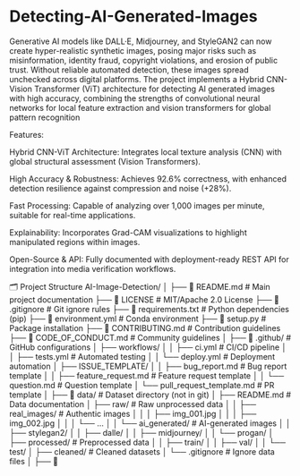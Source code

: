 # Detecting-AI-Generated-Images
Generative AI models like DALL·E, Midjourney, and StyleGAN2 can now create hyper-realistic synthetic images, posing major risks such as misinformation, identity fraud, copyright violations, and erosion of public trust. Without reliable automated detection, these images spread unchecked across digital platforms.
The project implements a Hybrid CNN-Vision Transformer (ViT) architecture for detecting AI
generated images with high accuracy, combining the strengths of convolutional neural networks for
 local feature extraction and vision transformers for global pattern recognition

Features:

Hybrid CNN-ViT Architecture: Integrates local texture analysis (CNN) with global structural assessment (Vision Transformers).

High Accuracy & Robustness: Achieves 92.6% correctness, with enhanced detection resilience against compression and noise (+28%).

Fast Processing: Capable of analyzing over 1,000 images per minute, suitable for real-time applications.

Explainability: Incorporates Grad-CAM visualizations to highlight manipulated regions within images.

Open-Source & API: Fully documented with deployment-ready REST API for integration into media verification workflows.

🗂 Project Structure
AI-Image-Detection/
│
├── 📄 README.md                          # Main project documentation
├── 📄 LICENSE                            # MIT/Apache 2.0 License
├── 📄 .gitignore                         # Git ignore rules
├── 📄 requirements.txt                   # Python dependencies (pip)
├── 📄 environment.yml                    # Conda environment
├── 📄 setup.py                           # Package installation
├── 📄 CONTRIBUTING.md                    # Contribution guidelines
├── 📄 CODE_OF_CONDUCT.md                 # Community guidelines
│
├── 📁 .github/                           # GitHub configurations
│   ├── workflows/
│   │   ├── ci.yml                        # CI/CD pipeline
│   │   ├── tests.yml                     # Automated testing
│   │   └── deploy.yml                    # Deployment automation
│   ├── ISSUE_TEMPLATE/
│   │   ├── bug_report.md                 # Bug report template
│   │   ├── feature_request.md            # Feature request template
│   │   └── question.md                   # Question template
│   └── pull_request_template.md          # PR template
│
├── 📁 data/                              # Dataset directory (not in git)
│   ├── README.md                         # Data documentation
│   ├── raw/                              # Raw unprocessed data
│   │   ├── real_images/                  # Authentic images
│   │   │   ├── img_001.jpg
│   │   │   ├── img_002.jpg
│   │   │   └── ...
│   │   └── ai_generated/                 # AI-generated images
│   │       ├── stylegan2/
│   │       ├── dalle/
│   │       ├── midjourney/
│   │       └── progan/
│   ├── processed/                        # Preprocessed data
│   │   ├── train/
│   │   ├── val/
│   │   └── test/
│   ├── cleaned/                          # Cleaned datasets
│   └── .gitignore                        # Ignore data files
│
├── 📁 
